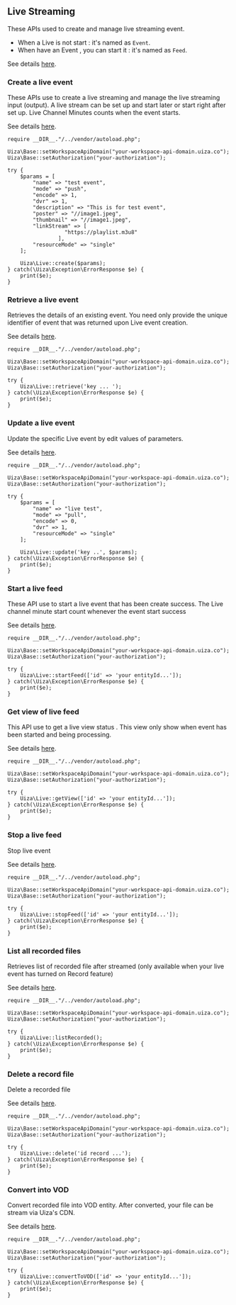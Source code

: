 ## Live Streaming
These APIs used to create and manage live streaming event.
* When a Live is not start : it's named as `Event`.
* When have an Event , you can start it : it's named as `Feed`.

See details [here](https://docs.uiza.io/#live-streaming).

### Create a live event

These APIs use to create a live streaming and manage the live streaming input (output). A live stream can be set up and start later or start right after set up. Live Channel Minutes counts when the event starts.

See details [here](https://docs.uiza.io/#create-a-live-event).

````
require __DIR__."/../vendor/autoload.php";

Uiza\Base::setWorkspaceApiDomain("your-workspace-api-domain.uiza.co");
Uiza\Base::setAuthorization("your-authorization");

try {
    $params = [
        "name" => "test event",
        "mode" => "push",
        "encode" => 1,
        "dvr" => 1,
        "description" => "This is for test event",
        "poster" => "//image1.jpeg",
        "thumbnail" => "//image1.jpeg",
        "linkStream" => [
                  "https://playlist.m3u8"
                ],
        "resourceMode" => "single"
    ];

    Uiza\Live::create($params);
} catch(\Uiza\Exception\ErrorResponse $e) {
    print($e);
}
````

### Retrieve a live event

Retrieves the details of an existing event. You need only provide the unique identifier of event that was returned upon Live event creation.

See details [here](https://docs.uiza.io/#retrieve-a-live-event).

````
require __DIR__."/../vendor/autoload.php";

Uiza\Base::setWorkspaceApiDomain("your-workspace-api-domain.uiza.co");
Uiza\Base::setAuthorization("your-authorization");

try {
    Uiza\Live::retrieve('key ... ');
} catch(\Uiza\Exception\ErrorResponse $e) {
    print($e);
}
````

### Update a live event

Update the specific Live event by edit values of parameters.

See details [here](https://docs.uiza.io/#update-a-live-event).

````
require __DIR__."/../vendor/autoload.php";

Uiza\Base::setWorkspaceApiDomain("your-workspace-api-domain.uiza.co");
Uiza\Base::setAuthorization("your-authorization");

try {
    $params = [
        "name" => "live test",
        "mode" => "pull",
        "encode" => 0,
        "dvr" => 1,
        "resourceMode" => "single"
    ];

    Uiza\Live::update('key ..', $params);
} catch(\Uiza\Exception\ErrorResponse $e) {
    print($e);
}
````

### Start a live feed

These API use to start a live event that has been create success. The Live channel minute start count whenever the event start success

See details [here](https://docs.uiza.io/#start-a-live-feed).

````
require __DIR__."/../vendor/autoload.php";

Uiza\Base::setWorkspaceApiDomain("your-workspace-api-domain.uiza.co");
Uiza\Base::setAuthorization("your-authorization");

try {
    Uiza\Live::startFeed(['id' => 'your entityId...']);
} catch(\Uiza\Exception\ErrorResponse $e) {
    print($e);
}
````

### Get view of live feed

This API use to get a live view status . This view only show when event has been started and being processing.

See details [here](https://docs.uiza.io/#get-view-of-live-feed).

````
require __DIR__."/../vendor/autoload.php";

Uiza\Base::setWorkspaceApiDomain("your-workspace-api-domain.uiza.co");
Uiza\Base::setAuthorization("your-authorization");

try {
    Uiza\Live::getView(['id' => 'your entityId...']);
} catch(\Uiza\Exception\ErrorResponse $e) {
    print($e);
}
````

### Stop a live feed

Stop live event

See details [here](https://docs.uiza.io/#stop-a-live-feed).

````
require __DIR__."/../vendor/autoload.php";

Uiza\Base::setWorkspaceApiDomain("your-workspace-api-domain.uiza.co");
Uiza\Base::setAuthorization("your-authorization");

try {
    Uiza\Live::stopFeed(['id' => 'your entityId...']);
} catch(\Uiza\Exception\ErrorResponse $e) {
    print($e);
}
````

### List all recorded files

Retrieves list of recorded file after streamed (only available when your live event has turned on Record feature)

See details [here](https://docs.uiza.io/#list-all-recorded-files).

````
require __DIR__."/../vendor/autoload.php";

Uiza\Base::setWorkspaceApiDomain("your-workspace-api-domain.uiza.co");
Uiza\Base::setAuthorization("your-authorization");

try {
    Uiza\Live::listRecorded();
} catch(\Uiza\Exception\ErrorResponse $e) {
    print($e);
}
````

### Delete a record file

Delete a recorded file

See details [here](https://docs.uiza.io/#delete-a-record-file).

````
require __DIR__."/../vendor/autoload.php";

Uiza\Base::setWorkspaceApiDomain("your-workspace-api-domain.uiza.co");
Uiza\Base::setAuthorization("your-authorization");

try {
    Uiza\Live::delete('id record ...');
} catch(\Uiza\Exception\ErrorResponse $e) {
    print($e);
}
````

### Convert into VOD

Convert recorded file into VOD entity. After converted, your file can be stream via Uiza's CDN.

See details [here](https://docs.uiza.io/#convert-into-vod).

````
require __DIR__."/../vendor/autoload.php";

Uiza\Base::setWorkspaceApiDomain("your-workspace-api-domain.uiza.co");
Uiza\Base::setAuthorization("your-authorization");

try {
    Uiza\Live::convertToVOD(['id' => 'your entityId...']);
} catch(\Uiza\Exception\ErrorResponse $e) {
    print($e);
}
````

